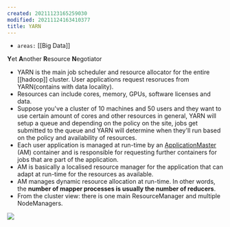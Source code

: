 ```yaml
---
created: 20211123165259030
modified: 20211124163410377
title: YARN
---
```


- `areas:` [[Big Data]]

**Y**et **A**nother **R**esource **N**egotiator

- YARN is the main job scheduler and resource allocator for the entire [[hadoop]] cluster. User applications request resoruces from YARN(contains with data locality).
- Resources can include cores, memory, GPUs, software licenses and data.
- Suppose you've a cluster of 10 machines and 50 users and they want to use certain amount of cores and other resources in general, YARN will setup a queue and depending on the policy on the site, jobs get submitted to the queue and YARN will determine when they'll run based on the policy and availability of resources.
- Each user application is managed at run-time by an [ApplicationMaster](#ApplicationMaster) (AM) container and is responsible for requesting further containers for jobs that are part of the application.
- AM is basically a localised resource manager for the application that can adapt at run-time for the resources as available.
- AM manages dynamic resource allocation at run-time. In other words, the **number of mapper processes is usually the number of reducers**.
- From the cluster view: there is one main ResourceManager and multiple NodeManagers.

![](https://raw.githubusercontent.com/zubayrrr/twiki/main/bin/image.0nif9dneaz0n.png)
